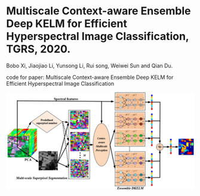Multiscale Context-aware Ensemble Deep KELM for Efficient Hyperspectral Image Classification, TGRS, 2020.
==
Bobo Xi, Jiaojiao Li, Yunsong Li, Rui song, Weiwei Sun and Qian Du.

code for paper: Multiscale Context-aware Ensemble Deep KELM for Efficient Hyperspectral Image Classification

![Image text](/Image/framework.jpg)
